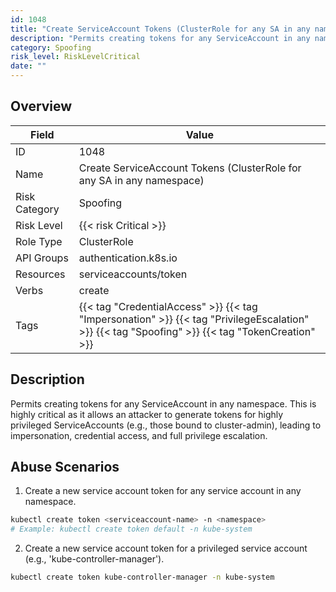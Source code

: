 ```yaml
---
id: 1048
title: "Create ServiceAccount Tokens (ClusterRole for any SA in any namespace)"
description: "Permits creating tokens for any ServiceAccount in any namespace. This is highly critical as it allows an attacker to generate tokens for highly privileged ServiceAccounts (e.g., those bound to cluster-admin), leading to impersonation, credential access, and full privilege escalation."
category: Spoofing
risk_level: RiskLevelCritical
date: ""
---
```


## Overview

| Field         | Value                                                                                                                                           |
| ------------- | ----------------------------------------------------------------------------------------------------------------------------------------------- |
| ID            | 1048                                                                                                                                            |
| Name          | Create ServiceAccount Tokens (ClusterRole for any SA in any namespace)                                                                          |
| Risk Category | Spoofing                                                                                                                                        |
| Risk Level    | {{< risk Critical >}}                                                                                                                           |
| Role Type     | ClusterRole                                                                                                                                     |
| API Groups    | authentication.k8s.io                                                                                                                           |
| Resources     | serviceaccounts/token                                                                                                                           |
| Verbs         | create                                                                                                                                          |
| Tags          | {{< tag "CredentialAccess" >}} {{< tag "Impersonation" >}} {{< tag "PrivilegeEscalation" >}} {{< tag "Spoofing" >}} {{< tag "TokenCreation" >}} |

## Description

Permits creating tokens for any ServiceAccount in any namespace. This is highly critical as it allows an attacker to generate tokens for highly privileged ServiceAccounts (e.g., those bound to cluster-admin), leading to impersonation, credential access, and full privilege escalation.

## Abuse Scenarios

1. Create a new service account token for any service account in any namespace.

```bash {copy=true}
kubectl create token <serviceaccount-name> -n <namespace>
# Example: kubectl create token default -n kube-system

```

2. Create a new service account token for a privileged service account (e.g., 'kube-controller-manager').

```bash {copy=true}
kubectl create token kube-controller-manager -n kube-system

```
